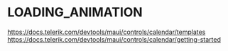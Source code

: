 # LOADING_ANIMATION
https://docs.telerik.com/devtools/maui/controls/calendar/templates
https://docs.telerik.com/devtools/maui/controls/calendar/getting-started
